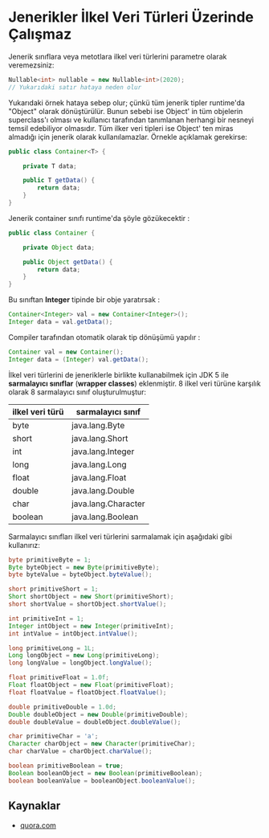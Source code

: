 # Jenerikler İlkel Veri Türleri Üzerinde Çalışmaz

Jenerik sınıflara veya metotlara ilkel veri türlerini parametre olarak veremezsiniz:

```java
Nullable<int> nullable = new Nullable<int>(2020);
// Yukarıdaki satır hataya neden olur
```

Yukarıdaki örnek hataya sebep olur; çünkü tüm jenerik tipler runtime'da "Object" olarak dönüştürülür. Bunun sebebi ise Object' in tüm objelerin superclass'ı olması ve kullanıcı tarafından tanımlanan herhangi bir nesneyi temsil edebiliyor olmasıdır. Tüm ilker veri tipleri ise Object' ten miras almadığı için jenerik olarak kullanılamazlar. Örnekle açıklamak gerekirse:

```java
public class Container<T> {

    private T data;

    public T getData() {
        return data;
    }
}
```
Jenerik container sınıfı runtime'da şöyle gözükecektir :

```java
public class Container {

    private Object data;

    public Object getData() {
        return data;
    }
}
```
Bu sınıftan **Integer** tipinde bir obje yaratırsak :

```java
Container<Integer> val = new Container<Integer>(); 
Integer data = val.getData(); 
```

Compiler tarafından otomatik olarak tip dönüşümü yapılır :

```java
Container val = new Container(); 
Integer data = (Integer) val.getData();  
```

İlkel veri türlerini de jeneriklerle birlikte kullanabilmek için JDK 5 ile **sarmalayıcı sınıflar** (**wrapper classes**) eklenmiştir. 8 ilkel veri türüne karşılık olarak 8 sarmalayıcı sınıf oluşturulmuştur:

| ilkel veri türü | sarmalayıcı sınıf   |
| --------------- | ------------------- |
| byte            | java.lang.Byte      |
| short           | java.lang.Short     |
| int             | java.lang.Integer   |
| long            | java.lang.Long      |
| float           | java.lang.Float     |
| double          | java.lang.Double    |
| char            | java.lang.Character |
| boolean         | java.lang.Boolean   |

Sarmalayıcı sınıfları ilkel veri türlerini sarmalamak için aşağıdaki gibi kullanırız:

```java
byte primitiveByte = 1;
Byte byteObject = new Byte(primitiveByte);
byte byteValue = byteObject.byteValue();

short primitiveShort = 1;
Short shortObject = new Short(primitiveShort);
short shortValue = shortObject.shortValue();

int primitiveInt = 1;
Integer intObject = new Integer(primitiveInt);
int intValue = intObject.intValue();

long primitiveLong = 1L;
Long longObject = new Long(primitiveLong);
long longValue = longObject.longValue();

float primitiveFloat = 1.0f;
Float floatObject = new Float(primitiveFloat);
float floatValue = floatObject.floatValue();

double primitiveDouble = 1.0d;
Double doubleObject = new Double(primitiveDouble);
double doubleValue = doubleObject.doubleValue();

char primitiveChar = 'a';
Character charObject = new Character(primitiveChar);
char charValue = charObject.charValue();

boolean primitiveBoolean = true;
Boolean booleanObject = new Boolean(primitiveBoolean);
boolean booleanValue = booleanObject.booleanValue();
```

## Kaynaklar

- [quora.com](https://www.quora.com/Why-is-it-impossible-to-use-primitive-types-as-a-type-parameter-in-Java/answer/Piyush-Sagar-2)